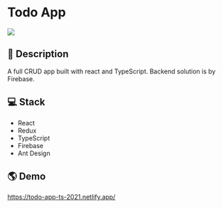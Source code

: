 # Todo App
![](https://i.imgur.com/mU9XJ8F.png)

## 📝 Description

A full CRUD app built with react and TypeScript. Backend solution is by Firebase.

## 💻 Stack
- React
- Redux
- TypeScript
- Firebase
- Ant Design

## 🌎 Demo

https://todo-app-ts-2021.netlify.app/



